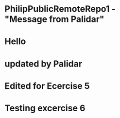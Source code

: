 # PhilipPublicRemoteRepo1 - "Message from Palidar"

# Hello

# updated by Palidar

# Edited for Ecercise 5

# Testing excercise 6
